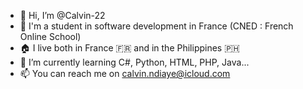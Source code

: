 - 👋 Hi, I’m @Calvin-22
- 👀 I'm a student in software development in France (CNED : French Online School)
- 🏠 I live both in France 🇫🇷 and in the Philippines 🇵🇭
- 💞️ I’m currently learning C#, Python, HTML, PHP, Java...
- 📫 You can reach me on calvin.ndiaye@icloud.com

<!---
Calvin-22/Calvin-22 is a ✨ special ✨ repository because its `README.md` (this file) appears on your GitHub profile.
You can click the Preview link to take a look at your changes.
--->
